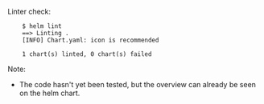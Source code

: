 Linter check:
```
    $ helm lint
    ==> Linting .
    [INFO] Chart.yaml: icon is recommended
    
    1 chart(s) linted, 0 chart(s) failed
```

Note: 
- The code hasn't yet been tested, but the overview can already be seen on the helm chart.